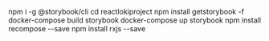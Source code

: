 npm i -g @storybook/cli
cd reactlokiproject
npm install
getstorybook -f
docker-compose build storybook
docker-compose up storybook
npm install recompose --save
npm install rxjs --save
